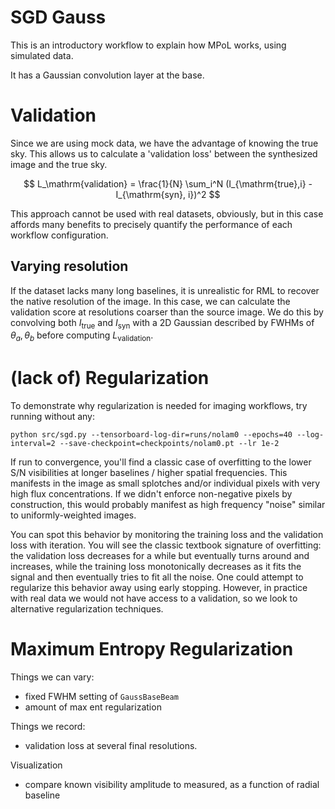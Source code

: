 # SGD Gauss

This is an introductory workflow to explain how MPoL works, using simulated data.

It has a Gaussian convolution layer at the base.

# Validation 
Since we are using mock data, we have the advantage of knowing the true sky. This allows us to calculate a 'validation loss' between the synthesized image and the true sky.

$$
L_\mathrm{validation} = \frac{1}{N} \sum_i^N (I_{\mathrm{true},i} - I_{\mathrm{syn}, i})^2
$$

This approach cannot be used with real datasets, obviously, but in this case affords many benefits to precisely quantify the performance of each workflow configuration.

## Varying resolution

If the dataset lacks many long baselines, it is unrealistic for RML to recover the native resolution of the image. In this case, we can calculate the validation score at resolutions coarser than the source image. We do this by convolving both $I_\mathrm{true}$ and $I_\mathrm{syn}$ with a 2D Gaussian described by FWHMs of $\theta_a, \theta_b$  before computing $L_\mathrm{validation}$. 

# (lack of) Regularization
To demonstrate why regularization is needed for imaging workflows, try running without any:

```
python src/sgd.py --tensorboard-log-dir=runs/nolam0 --epochs=40 --log-interval=2 --save-checkpoint=checkpoints/nolam0.pt --lr 1e-2
```

If run to convergence, you'll find a classic case of overfitting to the lower S/N visibilities at longer baselines / higher spatial frequencies. This manifests in the image as small splotches and/or individual pixels with very high flux concentrations. If we didn't enforce non-negative pixels by construction, this would probably manifest as high frequency "noise" similar to uniformly-weighted images.

You can spot this behavior by monitoring the training loss and the validation loss with iteration. You will see the classic textbook signature of overfitting: the validation loss decreases for a while but eventually turns around and increases, while the training loss monotonically decreases as it fits the signal and then eventually tries to fit all the noise. One could attempt to regularize this behavior away using early stopping. However, in practice with real data we would not have access to a validation, so we look to alternative regularization techniques.

# Maximum Entropy Regularization

Things we can vary:
* fixed FWHM setting of `GaussBaseBeam`
* amount of max ent regularization

Things we record:
* validation loss at several final resolutions.


Visualization
* compare known visibility amplitude to measured, as a function of radial baseline
